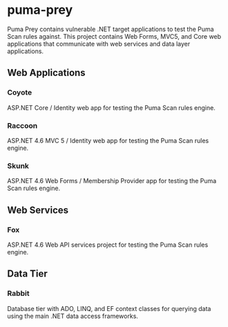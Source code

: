 # puma-prey
Puma Prey contains vulnerable .NET target applications to test the Puma Scan rules against. This project contains Web Forms, MVC5, and Core web applications that communicate with web services and data layer applications.

## Web Applications

### Coyote
ASP.NET Core / Identity web app for testing the Puma Scan rules engine.

### Raccoon
ASP.NET 4.6 MVC 5 / Identity web app for testing the Puma Scan rules engine.

### Skunk
ASP.NET 4.6 Web Forms / Membership Provider app for testing the Puma Scan rules engine.

## Web Services

### Fox 
ASP.NET 4.6 Web API services project for testing the Puma Scan rules engine.

## Data Tier

### Rabbit
Database tier with ADO, LINQ, and EF context classes for querying data using the main .NET data access frameworks.
